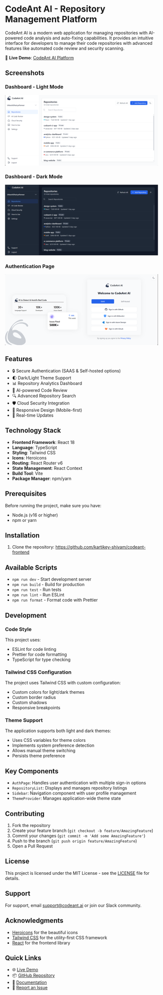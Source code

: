 # CodeAnt AI - Repository Management Platform

CodeAnt AI is a modern web application for managing repositories with AI-powered code analysis and auto-fixing capabilities. It provides an intuitive interface for developers to manage their code repositories with advanced features like automated code review and security scanning.

🚀 **Live Demo**: [CodeAnt AI Platform](https://codeant-frontend-jwtbxhzze-kartikeyshivams-projects.vercel.app/login)

## Screenshots

### Dashboard - Light Mode

![CodeAnt AI Dashboard Light](public/screenshot2.png)

### Dashboard - Dark Mode

![CodeAnt AI Dashboard Dark](public/screenshot3.png)

### Authentication Page

![CodeAnt AI Auth](public/screenshot1.png)

## Features

- 🔒 Secure Authentication (SAAS & Self-hosted options)
- 🌓 Dark/Light Theme Support
- 📊 Repository Analytics Dashboard
- 🤖 AI-powered Code Review
- 🔍 Advanced Repository Search
- 🛡️ Cloud Security Integration
- 📱 Responsive Design (Mobile-first)
- 🔄 Real-time Updates

## Technology Stack

- **Frontend Framework**: React 18
- **Language**: TypeScript
- **Styling**: Tailwind CSS
- **Icons**: Heroicons
- **Routing**: React Router v6
- **State Management**: React Context
- **Build Tool**: Vite
- **Package Manager**: npm/yarn

## Prerequisites

Before running the project, make sure you have:

- Node.js (v16 or higher)
- npm or yarn

## Installation

1. Clone the repository: https://github.com/kartikey-shivam/codeant-frontend

## Available Scripts

- `npm run dev` - Start development server
- `npm run build` - Build for production
- `npm run test` - Run tests
- `npm run lint` - Run ESLint
- `npm run format` - Format code with Prettier

## Development

### Code Style

This project uses:

- ESLint for code linting
- Prettier for code formatting
- TypeScript for type checking

### Tailwind CSS Configuration

The project uses Tailwind CSS with custom configuration:

- Custom colors for light/dark themes
- Custom border radius
- Custom shadows
- Responsive breakpoints

### Theme Support

The application supports both light and dark themes:

- Uses CSS variables for theme colors
- Implements system preference detection
- Allows manual theme switching
- Persists theme preference

## Key Components

- `AuthPage`: Handles user authentication with multiple sign-in options
- `RepositoryList`: Displays and manages repository listings
- `Sidebar`: Navigation component with user profile management
- `ThemeProvider`: Manages application-wide theme state

## Contributing

1. Fork the repository
2. Create your feature branch (`git checkout -b feature/AmazingFeature`)
3. Commit your changes (`git commit -m 'Add some AmazingFeature'`)
4. Push to the branch (`git push origin feature/AmazingFeature`)
5. Open a Pull Request

## License

This project is licensed under the MIT License - see the [LICENSE](LICENSE) file for details.

## Support

For support, email support@codeant.ai or join our Slack community.

## Acknowledgments

- [Heroicons](https://heroicons.com/) for the beautiful icons
- [Tailwind CSS](https://tailwindcss.com/) for the utility-first CSS framework
- [React](https://reactjs.org/) for the frontend library

## Quick Links

- 🌐 [Live Demo](https://codeant-frontend-jwtbxhzze-kartikeyshivams-projects.vercel.app/login)
- 📦 [GitHub Repository](https://github.com/kartikey-shivam/codeant-frontend)
- 📄 [Documentation](#)
- 🐛 [Report an Issue](https://github.com/kartikey-shivam/codeant-frontend/issues)
